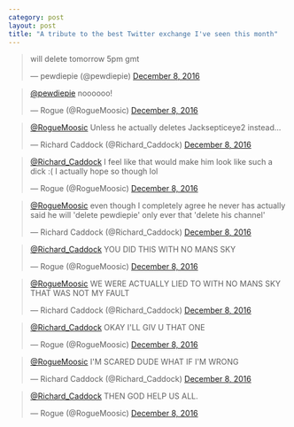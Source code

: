 ```yaml
---
category: post
layout: post
title: "A tribute to the best Twitter exchange I've seen this month"
---
```


<blockquote class="twitter-tweet" data-lang="en"><p lang="en" dir="ltr">will delete tomorrow 5pm gmt</p>&mdash; pewdiepie (@pewdiepie) <a href="https://twitter.com/pewdiepie/status/806981139399405569">December 8, 2016</a></blockquote>
<script async src="//platform.twitter.com/widgets.js" charset="utf-8"></script>

<blockquote class="twitter-tweet" data-conversation="none" data-lang="en"><p lang="und" dir="ltr"><a href="https://twitter.com/pewdiepie">@pewdiepie</a> noooooo!</p>&mdash; Rogue (@RogueMoosic) <a href="https://twitter.com/RogueMoosic/status/806996800565612544">December 8, 2016</a></blockquote>
<script async src="//platform.twitter.com/widgets.js" charset="utf-8"></script>

<blockquote class="twitter-tweet" data-conversation="none" data-lang="en"><p lang="en" dir="ltr"><a href="https://twitter.com/RogueMoosic">@RogueMoosic</a> Unless he actually deletes Jacksepticeye2 instead...</p>&mdash; Richard Caddock (@Richard_Caddock) <a href="https://twitter.com/Richard_Caddock/status/806997011937591296">December 8, 2016</a></blockquote>
<script async src="//platform.twitter.com/widgets.js" charset="utf-8"></script>

<blockquote class="twitter-tweet" data-conversation="none" data-lang="en"><p lang="en" dir="ltr"><a href="https://twitter.com/Richard_Caddock">@Richard_Caddock</a> I feel like that would make him look like such a dick :( I actually hope so though lol</p>&mdash; Rogue (@RogueMoosic) <a href="https://twitter.com/RogueMoosic/status/806997668190949376">December 8, 2016</a></blockquote>
<script async src="//platform.twitter.com/widgets.js" charset="utf-8"></script>

<blockquote class="twitter-tweet" data-conversation="none" data-lang="en"><p lang="en" dir="ltr"><a href="https://twitter.com/RogueMoosic">@RogueMoosic</a> even though I completely agree he never has actually said he will &#39;delete pewdiepie&#39; only ever that &#39;delete his channel&#39;</p>&mdash; Richard Caddock (@Richard_Caddock) <a href="https://twitter.com/Richard_Caddock/status/806998842461814785">December 8, 2016</a></blockquote>
<script async src="//platform.twitter.com/widgets.js" charset="utf-8"></script>

<blockquote class="twitter-tweet" data-conversation="none" data-lang="en"><p lang="en" dir="ltr"><a href="https://twitter.com/Richard_Caddock">@Richard_Caddock</a> YOU DID THIS WITH NO MANS SKY</p>&mdash; Rogue (@RogueMoosic) <a href="https://twitter.com/RogueMoosic/status/806999047106154496">December 8, 2016</a></blockquote>
<script async src="//platform.twitter.com/widgets.js" charset="utf-8"></script>

<blockquote class="twitter-tweet" data-conversation="none" data-lang="en"><p lang="en" dir="ltr"><a href="https://twitter.com/RogueMoosic">@RogueMoosic</a> WE WERE ACTUALLY LIED TO WITH NO MANS SKY THAT WAS NOT MY FAULT</p>&mdash; Richard Caddock (@Richard_Caddock) <a href="https://twitter.com/Richard_Caddock/status/806999291982123008">December 8, 2016</a></blockquote>
<script async src="//platform.twitter.com/widgets.js" charset="utf-8"></script>

<blockquote class="twitter-tweet" data-conversation="none" data-lang="en"><p lang="en" dir="ltr"><a href="https://twitter.com/Richard_Caddock">@Richard_Caddock</a> OKAY I&#39;LL GIV U THAT ONE</p>&mdash; Rogue (@RogueMoosic) <a href="https://twitter.com/RogueMoosic/status/806999395497627648">December 8, 2016</a></blockquote>
<script async src="//platform.twitter.com/widgets.js" charset="utf-8"></script>

<blockquote class="twitter-tweet" data-conversation="none" data-lang="en"><p lang="en" dir="ltr"><a href="https://twitter.com/RogueMoosic">@RogueMoosic</a> I&#39;M SCARED DUDE WHAT IF I&#39;M WRONG</p>&mdash; Richard Caddock (@Richard_Caddock) <a href="https://twitter.com/Richard_Caddock/status/806999817251684353">December 8, 2016</a></blockquote>
<script async src="//platform.twitter.com/widgets.js" charset="utf-8"></script>
<blockquote class="twitter-tweet" data-conversation="none" data-lang="en"><p lang="en" dir="ltr"><a href="https://twitter.com/Richard_Caddock">@Richard_Caddock</a> THEN GOD HELP US ALL.</p>&mdash; Rogue (@RogueMoosic) <a href="https://twitter.com/RogueMoosic/status/807001271551008769">December 8, 2016</a></blockquote>
<script async src="//platform.twitter.com/widgets.js" charset="utf-8"></script>
